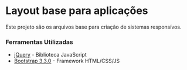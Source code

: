 # Layout base para aplicações

Este projeto são os arquivos base para criação de sistemas responsívos.

### Ferramentas Utilizadas
* [jQuery](http://jquery.com/ "jQuery") - Biblioteca JavaScript
* [Bootstrap 3.3.0](http://getbootstrap.com/ "bootstrap") - Framework HTML/CSS/JS